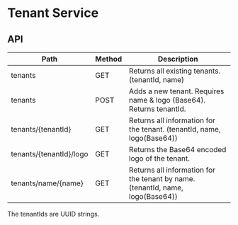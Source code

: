 # Tenant Service

## API
| Path                    | Method | Description                                                                    |
|-------------------------|--------|--------------------------------------------------------------------------------|
| tenants                 | GET    | Returns all existing tenants. (tenantId, name)                                 |
| tenants                 | POST   | Adds a new tenant. Requires name & logo (Base64). Returns tenantId.            |
| tenants/{tenantId}      | GET    | Returns all information for the tenant. (tenantId, name, logo(Base64))         |
| tenants/{tenantId}/logo | GET    | Returns the Base64 encoded logo of the tenant.                                 |
| tenants/name/{name}     | GET    | Returns all information for the tenant by name. (tenantId, name, logo(Base64)) |

The tenantIds are UUID strings.
